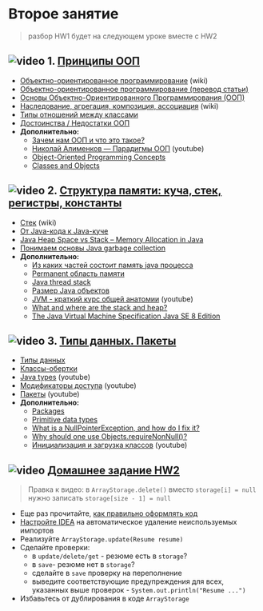 
# Второе занятие
> разбор HW1 будет на следующем уроке вместе с HW2
## ![video](https://cloud.githubusercontent.com/assets/13649199/13672715/06dbc6ce-e6e7-11e5-81a9-04fbddb9e488.png) 1. [Принципы ООП](https://drive.google.com/open?id=0B_4NpoQW1xfpOHpyYWhOMGQ4VXc)
 - [Объектно-ориентированное программирование](https://ru.wikipedia.org/wiki/Объектно-ориентированное_программирование) (wiki)
 - [Объектно-ориентированное программирование (перевод статьи)](http://info.javarush.ru/translation/2016/01/28/Объектно-ориентированное-программирование-перевод-статьи-.html)
- [Основы Объектно-Ориентированного Программирования (ООП)](https://github.com/ichimax/Core-Java-Interview-Questions/blob/master/Questions/1.%20OOP.md)
- [Наследование, агрегация, композиция, ассоциация](https://ru.wikipedia.org/wiki/Диаграмма_классов#Взаимосвязи) (wiki)
- [Типы отношений между классами](http://www.intuit.ru/studies/courses/16/16/lecture/27107?page=4)
- [Достоинства / Недостатки ООП](http://www.intuit.ru/studies/courses/16/16/lecture/27107?page=5)
- **Дополнительно:**
  - [Зачем нам ООП и что это такое?](https://habrahabr.ru/post/148015/)
  - [Николай Алименков — Парадигмы ООП](https://www.youtube.com/watch?v=G6LJkWwZGuc) (youtube)
  - [Object-Oriented Programming Concepts](https://docs.oracle.com/javase/tutorial/java/concepts/index.html)
  - [Classes and Objects](https://docs.oracle.com/javase/tutorial/java/javaOO/index.html)
  
## ![video](https://cloud.githubusercontent.com/assets/13649199/13672715/06dbc6ce-e6e7-11e5-81a9-04fbddb9e488.png) 2. [Структура памяти: куча, стек, регистры, константы](https://drive.google.com/open?id=0B_4NpoQW1xfpZHRnTEhNWmk5Xzg)
  - [Стек](https://ru.wikipedia.org/wiki/Стек) (wiki)
  - [От Java-кода к Java-куче](https://www.ibm.com/developerworks/ru/library/j-codetoheap/index.html)
  - [Java Heap Space vs Stack – Memory Allocation in Java](https://www.journaldev.com/4098/java-heap-space-vs-stack-memory)
  - [Понимаем основы Java garbage collection](http://ggenikus.github.io/blog/2014/05/04/gc)
  - **Дополнительно:**
    - [Из каких частей состоит память java процесса](http://habrahabr.ru/post/117274/)
    - [Permanent область памяти](http://www.javaspecialist.ru/2011/04/permanent.html)
    - [Java thread stack](http://www.javaspecialist.ru/2011/04/java-thread-stack.html)
    - [Размер Java объектов](http://habrahabr.ru/post/134102/)
    - [JVM - краткий курс общей анатомии](https://www.youtube.com/watch?v=-fcj6EL9rc4) (youtube)
    - [What and where are the stack and heap?](http://stackoverflow.com/questions/79923/what-and-where-are-the-stack-and-heap#24171266)
    - [The Java Virtual Machine Specification Java SE 8 Edition](https://docs.oracle.com/javase/specs/jvms/se8/jvms8.pdf)

## ![video](https://cloud.githubusercontent.com/assets/13649199/13672715/06dbc6ce-e6e7-11e5-81a9-04fbddb9e488.png) 3. [Типы данных. Пакеты](https://drive.google.com/open?id=0B_4NpoQW1xfpQzRVTHg1LVhvOEk)
  - [Типы данных](http://www.intuit.ru/studies/courses/16/16/lecture/27111)
  - [Классы-обертки](http://www.intuit.ru/studies/courses/16/16/lecture/27129?page=2)
  - [Java types](https://www.youtube.com/watch?v=hqirUFitj9c&index=7&list=PLwwk4BHih4fgYGHmAL-2ZCymrYHXO69GN) (youtube)
  - [Модификаторы доступа](https://www.youtube.com/watch?v=e14xUIUc6y0) (youtube)
  - [Пакеты](https://www.youtube.com/watch?v=zGKFmG-ygWQ&list=PLwwk4BHih4fgYGHmAL-2ZCymrYHXO69GN&index=9) (youtube)
  - **Дополнительно:**
    - [Packages](https://docs.oracle.com/javase/tutorial/java/package/index.html)
    - [Primitive data types](https://docs.oracle.com/javase/tutorial/java/nutsandbolts/datatypes.html)
    - [What is a NullPointerException, and how do I fix it?](https://stackoverflow.com/questions/218384/what-is-a-nullpointerexception-and-how-do-i-fix-it)
    - [Why should one use Objects.requireNonNull()?](https://stackoverflow.com/questions/45632920/why-should-one-use-objects-requirenonnull)
    - [Инициализация и загрузка классов](https://www.youtube.com/watch?v=TdvnGw_KcFY) (youtube)

## ![video](https://cloud.githubusercontent.com/assets/13649199/13672715/06dbc6ce-e6e7-11e5-81a9-04fbddb9e488.png) [Домашнее задание HW2](https://drive.google.com/open?id=0B_4NpoQW1xfpWUxUVWx5MFpCZkE)
> Правка к видео: в `ArrayStorage.delete()` вместо `storage[i] = null` нужно записать `storage[size - 1] = null`

- Еще раз прочитайте, [как правильно оформлять код](https://drive.google.com/file/d/1BfVe2KaUxWCAB8R3RKSyM8tmWZBv-J-9/view?usp=sharing)
- [Настройте IDEA](https://stackoverflow.com/questions/12585253/how-to-remove-unused-imports-in-intellij-idea-on-commit) на автоматическое удаление неиспользуемых импортов
- Реализуйте `ArrayStorage.update(Resume resume)`
- Сделайте проверки:
  - в `update/delete/get` - резюме есть в `storage`?
  - в `save`- резюме нет в `storage`?
  - сделайте в `save` проверку на переполнение
  - выведите соответствующие предупреждения для всех, указанных выше проверок - `System.out.println("Resume ...")`
- Избавьтесь от дублирования в коде `ArrayStorage`
